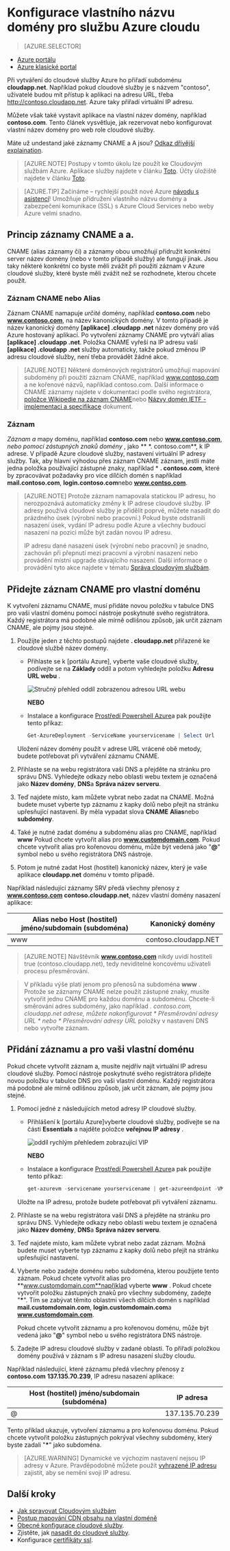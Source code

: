 <properties
    pageTitle="Konfigurace vaší vlastní doménou v Cloudovým službám | Microsoft Azure"
    description="Zjistěte, jak vystavit Azure aplikace nebo dat na Internetu na vlastní doméně nakonfigurováním nastavení DNS.  Tyto příklady používají portálu Azure."
    services="cloud-services"
    documentationCenter=".net"
    authors="Thraka"
    manager="timlt"
    editor=""/>

<tags
    ms.service="cloud-services"
    ms.workload="tbd"
    ms.tgt_pltfrm="na"
    ms.devlang="na"
    ms.topic="article"
    ms.date="08/10/2016"
    ms.author="adegeo"/>

# <a name="configuring-a-custom-domain-name-for-an-azure-cloud-service"></a>Konfigurace vlastního názvu domény pro službu Azure cloudu

> [AZURE.SELECTOR]
- [Azure portálu](cloud-services-custom-domain-name-portal.md)
- [Azure klasické portal](cloud-services-custom-domain-name.md)

Při vytváření do cloudové služby Azure ho přiřadí subdoménu **cloudapp.net**. Například pokud cloudové služby je s názvem "contoso", uživatelé budou mít přístup k aplikaci na adresu URL, třeba http://contoso.cloudapp.net. Azure taky přiřadí virtuální IP adresu.

Můžete však také vystavit aplikace na vlastní název domény, například **contoso.com**. Tento článek vysvětluje, jak rezervovat nebo konfigurovat vlastní název domény pro web role cloudové služby.

Máte už undestand jaké záznamy CNAME a A jsou? [Odkaz dřívější explaination](#add-a-cname-record-for-your-custom-domain).

> [AZURE.NOTE]
> Postupy v tomto úkolu lze použít ke Cloudovým službám Azure. Aplikace služby najdete v článku [Toto](../app-service-web/web-sites-custom-domain-name.md). Účty úložiště najdete v článku [Toto](../storage/storage-custom-domain-name.md).

<p/>

> [AZURE.TIP]
> Začínáme – rychlejší použít nové Azure [návodu s asistencí](http://support.microsoft.com/kb/2990804)!  Umožňuje přidružení vlastního názvu domény a zabezpečení komunikace (SSL) s Azure Cloud Services nebo weby Azure velmi snadno.

## <a name="understand-cname-and-a-records"></a>Princip záznamy CNAME a a.

CNAME (alias záznamy či) a záznamy obou umožňují přidružit konkrétní server název domény (nebo v tomto případě služby) ale fungují jinak. Jsou taky některé konkrétní co byste měli zvážit při použití záznam v Azure cloudové služby, které byste měli zvážit než se rozhodnete, kterou chcete použít.

### <a name="cname-or-alias-record"></a>Záznam CNAME nebo Alias

Záznam CNAME namapuje *určité* domény, například **contoso.com** nebo **www.contoso.com**, na název kanonických domény. V tomto případě je název kanonický domény **[aplikace] .cloudapp .net** název domény pro váš Azure hostovaný aplikací. Po vytvoření záznamy CNAME pro vytváří alias **[aplikace] .cloudapp .net**. Položka CNAME vyřeší na IP adresu vaší **[aplikace] .cloudapp .net** služby automaticky, takže pokud změnou IP adresu cloudové služby, není třeba provádět žádné akce.

> [AZURE.NOTE]
> Některé doménových registrátorů umožňují mapování subdomény při použití záznam CNAME, například www.contoso.com a ne kořenové názvů, například contoso.com. Další informace o CNAME záznamy najdete v dokumentaci podle svého registrátora, [položce Wikipedie na záznam CNAME](http://en.wikipedia.org/wiki/CNAME_record)nebo [Názvy domén IETF - implementaci a specifikace](http://tools.ietf.org/html/rfc1035) dokument.

### <a name="a-record"></a>Záznam

*Záznam a* mapy doménu, například **contoso.com** nebo **www.contoso.com**, *nebo pomocí zástupných znaků domény* , jako ** \*. contoso.com**, k IP adrese. V případě Azure cloudové služby, nastavení virtuální IP adresy služby. Tak, aby hlavní výhodou přes záznam CNAME záznam, jestli máte jedna položka používající zástupné znaky, například \* **. contoso.com**, které by zpracovávat požadavky pro více dílčích domén s například **mail.contoso.com**, **login.contoso.com**nebo **www.contso.com**.

> [AZURE.NOTE]
> Protože záznam namapovala statickou IP adresu, ho nerozpoznává automaticky změny k IP adrese cloudové služby. IP adresy používá cloudové služby je přidělit poprvé, můžete nasadit do prázdného úsek (výrobní nebo pracovní.) Pokud byste odstranili nasazení úsek, vydání IP adresu podle Azure a všechny budoucí nasazení na pozici může být zadán novou IP adresu.
>
> IP adresu dané nasazení úsek (výrobní nebo pracovní) je snadno, zachován při přepnutí mezi pracovní a výrobní nasazení nebo provádění místní upgrade stávajícího nasazení. Další informace o provádění tyto akce najdete v tématu [Správa cloudovým službám](cloud-services-how-to-manage.md).


## <a name="add-a-cname-record-for-your-custom-domain"></a>Přidejte záznam CNAME pro vlastní doménu

K vytvoření záznamu CNAME, musí přidáte novou položku v tabulce DNS pro vaši vlastní doménu pomocí nástroje poskytnuté svého registrátora. Každý registrátora má podobné ale mírně odlišnou způsob, jak určit záznam CNAME, ale pojmy jsou stejné.

1. Použijte jeden z těchto postupů najdete **. cloudapp.net** přiřazené ke cloudové službě název domény.

    * Přihlaste se k [portálu Azure], vyberte vaše cloudové služby, podívejte se na **Základy** oddíl a potom vyhledejte položku **Adresu URL webu** .

        ![Stručný přehled oddíl zobrazenou adresou URL webu][csurl]
            
        **NEBO**
  
    * Instalace a konfigurace [Prostředí Powershell Azure](../powershell-install-configure.md)a pak použijte tento příkaz:

        ```powershell
        Get-AzureDeployment -ServiceName yourservicename | Select Url
        ```
    
    Uložení název domény použít v adrese URL vrácené obě metody, budete potřebovat při vytváření záznamu CNAME.

1.  Přihlaste se na webu registrátora vaší DNS a přejděte na stránku pro správu DNS. Vyhledejte odkazy nebo oblasti webu textem je označená jako **Název domény**, **DNS**a **Správa název serveru**.

2.  Teď najdete místo, kam můžete vybrat nebo zadat na CNAME. Možná budete muset vyberte typ záznamu z kapky dolů nebo přejít na stránku upřesňující nastavení. By měla vypadat slova **CNAME** **Alias**nebo **subdomény**.

3.  Také je nutné zadat doménu a subdoménu alias pro CNAME, například **www** Pokud chcete vytvořit alias pro **www.customdomain.com**. Pokud chcete vytvořit alias pro kořenovou doménu, může být vedená jako "**@**" symbol nebo u svého registrátora DNS nástroje.

4. Potom je nutné zadat Host (hostitel) kanonický název, který je vaše aplikace **cloudapp.net** doménu v tomto případě.

Například následující záznamy SRV předá všechny přenosy z **www.contoso.com** **contoso.cloudapp.net**, název vlastní domény nasazení aplikace:

| Alias nebo Host (hostitel) jméno/subdomain (subdoména) | Kanonický domény     |
| ------------------------- | -------------------- |
| www                       | contoso.cloudapp.NET |

> [AZURE.NOTE]
Návštěvník **www.contoso.com** nikdy uvidí hostiteli true (contoso.cloudapp.net), tedy neviditelné koncovému uživateli procesu přesměrování.

> V příkladu výše platí jenom pro přenosů na subdoména **www** . Protože se záznamy CNAME nelze použít zástupné znaky, musíte vytvořit jednu CNAME pro každou doménu a subdoménu. Chcete-li směrování adres subdomény, jako například *. contoso.com, cloudapp.net adrese, můžete nakonfigurovat * *Přesměrování adresy URL* * nebo * *Přesměrování adresy URL** položky v nastavení DNS nebo vytvořte záznam.


## <a name="add-an-a-record-for-your-custom-domain"></a>Přidání záznamu a pro vaši vlastní doménu

Pokud chcete vytvořit záznam a, musíte nejdřív najít virtuální IP adresu cloudové služby. Pomocí nástroje poskytnuté svého registrátora přidejte novou položku v tabulce DNS pro vaši vlastní doménu. Každý registrátora má podobné ale mírně odlišnou způsob, jak určit záznam, ale pojmy jsou stejné.

1. Pomocí jedné z následujících metod adresy IP cloudové služby.

    * Přihlášení k [portálu Azure]vyberte cloudové služby, podívejte se na části **Essentials** a najděte položce **veřejnou IP adresy** .

        ![oddíl rychlým přehledem zobrazující VIP][vip]

        **NEBO**

    * Instalace a konfigurace [Prostředí Powershell Azure](../powershell-install-configure.md)a pak použijte tento příkaz:

        ```powershell
        get-azurevm -servicename yourservicename | get-azureendpoint -VM {$_.VM} | select Vip
        ```
    
    Uložte na IP adresu, protože budete potřebovat při vytváření záznamu.

1.  Přihlaste se na webu registrátora vaší DNS a přejděte na stránku pro správu DNS. Vyhledejte odkazy nebo oblasti webu textem je označená jako **Název domény**, **DNS**a **Správa název serveru**.

2.  Teď najdete místo, kam můžete vybrat nebo zadat záznam. Možná budete muset vyberte typ záznamu z kapky dolů nebo přejít na stránku upřesňující nastavení.

3. Vyberte nebo zadejte doménu nebo subdoména, kterou použijete tento záznam. Pokud chcete vytvořit alias pro **www.customdomain.com**například vyberte **www** . Pokud chcete vytvořit položku zástupných znaků pro všechny subdomény, zadejte "__*__". Tím se zabývat těmito oblastmi všech dílčích domén s například **mail.customdomain.com**, **login.customdomain.com**a **www.customdomain.com**.

    Pokud chcete vytvořit záznamu a pro kořenovou doménu, může být vedená jako "**@**" symbol nebo u svého registrátora DNS nástroje.

4. Zadejte IP adresu cloudové služby v zadané oblasti. To přiřadí položkou domény používá v záznam s IP adresu nasazení služby cloudu.

Například následující, které záznamu předá všechny přenosy z **contoso.com** **137.135.70.239**, IP adresu nasazení aplikace:

| Host (hostitel) jméno/subdomain (subdoména) | IP adresa     |
| ------------------- | -------------- |
| @                   | 137.135.70.239 |


Tento příklad ukazuje, vytvoření záznamu a pro kořenovou doménu. Pokud chcete vytvořit položku zástupných pokrýval všechny subdomény, který byste zadali "__*__" jako subdoména.

>[AZURE.WARNING]
>Dynamické ve výchozím nastavení nejsou IP adresy v Azure. Pravděpodobně můžete použít [vyhrazené IP adresu](../virtual-network/virtual-networks-reserved-public-ip.md) zajistit, aby se nemění svoji IP adresu.

## <a name="next-steps"></a>Další kroky

* [Jak spravovat Cloudovým službám](cloud-services-how-to-manage.md)
* [Postup mapování CDN obsahu na vlastní doméně](../cdn/cdn-map-content-to-custom-domain.md)
* [Obecné konfigurace cloudové služby](cloud-services-how-to-configure-portal.md).
* Zjistěte, jak [nasadit do cloudové služby](cloud-services-how-to-create-deploy-portal.md).
* Konfigurace [certifikáty ssl](cloud-services-configure-ssl-certificate-portal.md).

[Expose Your Application on a Custom Domain]: #access-app
[Add a CNAME Record for Your Custom Domain]: #add-cname
[Expose Your Data on a Custom Domain]: #access-data
[VIP swaps]: cloud-services-how-to-manage-portal.md#how-to-swap-deployments-to-promote-a-staged-deployment-to-production
[Create a CNAME record that associates the subdomain with the storage account]: #create-cname
[Azure portálu]: https://portal.azure.com
[vip]: ./media/cloud-services-custom-domain-name-portal/csvip.png
[csurl]: ./media/cloud-services-custom-domain-name-portal/csurl.png
 